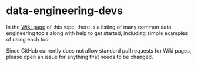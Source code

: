 # data-engineering-devs

In the [Wiki page](https://github.com/InsightDataScience/data-engineering-devs/wiki) of this repo, there is a listing of many common data engineering tools along with help to get started, including simple examples of using each tool 

Since GitHub currently does not allow standard pull requests for Wiki pages, please open an issue for anything that needs to be changed. 
